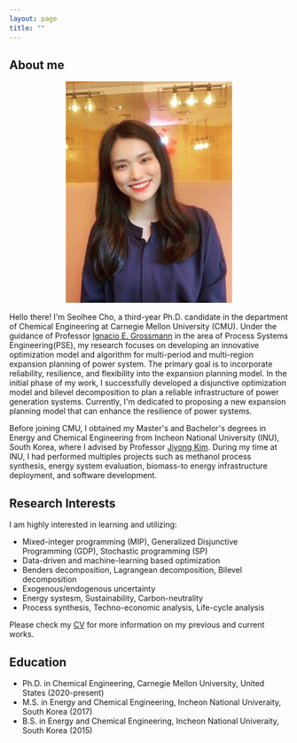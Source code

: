 ```yaml
---
layout: page
title: ""
---
```


## About me

<div align="center">
 <img width="300" height="400" src="/assets/img/photo.jpg"/>
</div>

Hello there! I'm Seolhee Cho, a third-year Ph.D. candidate in the department of Chemical Engineering at Carnegie Mellon University (CMU). Under the guidance of Professor [Ignacio E. Grossmann](http://egon.cheme.cmu.edu/) in the area of Process Systems Engineering(PSE), my research focuses on developing an innovative optimization model and algorithm for multi-period and multi-region expansion planning of power system. The primary goal is to incorporate reliability, resilience, and flexibility into the expansion planning model. In the initial phase of my work, I successfully developed a disjunctive optimization model and bilevel decomposition to plan a reliable infrastructure of power generation systems. Currently, I'm dedicated to proposing a new expansion planning model that can enhance the resilience of power systems.

Before joining CMU, I obtained my Master's and Bachelor's degrees in Energy and Chemical Engineering from Incheon National University (INU), South Korea, where I advised by Professor [Jiyong Kim](https://jkimlab.wixsite.com/ipse). During my time at INU, I had performed multiples projects such as methanol process synthesis, energy system evaluation, biomass-to energy infrastructure deployment, and software development. 


## Research Interests
I am highly interested in learning and utilizing: 
 - Mixed-integer programming (MIP), Generalized Disjunctive Programming (GDP), Stochastic programming (SP)
 - Data-driven and machine-learning based optimization
 - Benders decomposition, Lagrangean decomposition, Bilevel decomposition
 - Exogenous/endogenous uncertainty
 - Energy systesm, Sustainability, Carbon-neutrality
 - Process synthesis, Techno-economic analysis, Life-cycle analysis

Please check my [CV](/cho.pdf) for more information on my previous and current works. 


## Education
 - Ph.D. in Chemical Engineering, Carnegie Mellon University, United States (2020-present)
 - M.S. in Energy and Chemical Engineering, Incheon National Univeraity, South Korea (2017)
 - B.S. in Energy and Chemical Engineering, Incheon National Univeraity, South Korea (2015)
